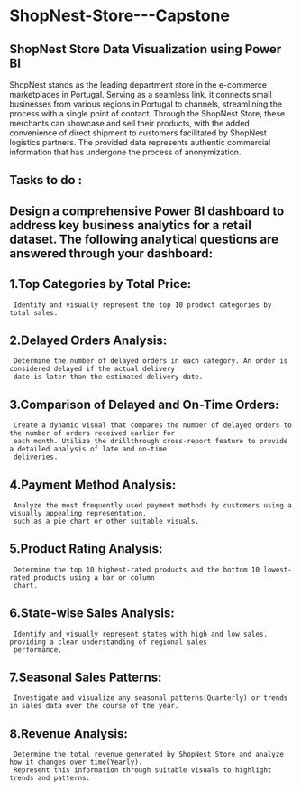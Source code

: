 # ShopNest-Store---Capstone
## ShopNest Store Data Visualization using Power BI

ShopNest stands as the leading department store in the e-commerce marketplaces in Portugal. Serving as a seamless link, it
connects small businesses from various regions in Portugal to channels, streamlining the process with a single point of
contact. Through the ShopNest Store, these merchants can showcase and sell their products, with the added convenience
of direct shipment to customers facilitated by ShopNest logistics partners. The provided data represents authentic
commercial information that has undergone the process of anonymization.

## Tasks to do :
## Design a comprehensive Power BI dashboard to address key business analytics for a retail dataset. The following analytical questions are answered through your dashboard:

## 1.Top Categories by Total Price:
     Identify and visually represent the top 10 product categories by total sales.
## 2.Delayed Orders Analysis:
     Determine the number of delayed orders in each category. An order is considered delayed if the actual delivery
     date is later than the estimated delivery date.
## 3.Comparison of Delayed and On-Time Orders:
     Create a dynamic visual that compares the number of delayed orders to the number of orders received earlier for
     each month. Utilize the drillthrough cross-report feature to provide a detailed analysis of late and on-time
     deliveries.
## 4.Payment Method Analysis:
     Analyze the most frequently used payment methods by customers using a visually appealing representation,
     such as a pie chart or other suitable visuals.
## 5.Product Rating Analysis:
     Determine the top 10 highest-rated products and the bottom 10 lowest-rated products using a bar or column
     chart.
## 6.State-wise Sales Analysis:
     Identify and visually represent states with high and low sales, providing a clear understanding of regional sales
     performance.
## 7.Seasonal Sales Patterns:
     Investigate and visualize any seasonal patterns(Quarterly) or trends in sales data over the course of the year.
## 8.Revenue Analysis:
     Determine the total revenue generated by ShopNest Store and analyze how it changes over time(Yearly).
     Represent this information through suitable visuals to highlight trends and patterns.
